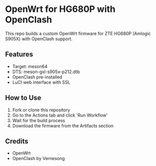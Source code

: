 # OpenWrt for HG680P with OpenClash

This repo builds a custom OpenWrt firmware for ZTE HG680P (Amlogic S905X) with OpenClash support.

## Features
- Target: meson64
- DTS: meson-gxl-s905x-p212.dtb
- OpenClash pre-installed
- LuCI web interface with SSL

## How to Use
1. Fork or clone this repository
2. Go to the Actions tab and click 'Run Workflow'
3. Wait for the build process
4. Download the firmware from the Artifacts section

## Credits
- OpenWrt
- OpenClash by Vernesong